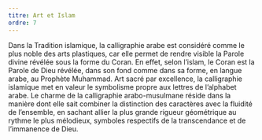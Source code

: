 ```yaml
---
titre: Art et Islam
ordre: 7
---
```


Dans la Tradition islamique, la calligraphie arabe est considéré comme le plus noble des arts plastiques, car elle permet de rendre visible la Parole divine révélée sous la forme du Coran. En effet, selon l’islam, le Coran est la Parole de Dieu révélée, dans son fond comme dans sa forme, en langue arabe, au Prophète Muhammad. Art sacré par excellence, la calligraphie islamique met en valeur le symbolisme propre aux lettres de l’alphabet arabe. Le charme de la calligraphie arabo-musulmane réside dans la manière dont elle sait combiner la distinction des caractères avec la fluidité de l’ensemble, en sachant allier la plus grande rigueur géométrique au rythme le plus mélodieux, symboles respectifs de la transcendance et de l’immanence de Dieu. 